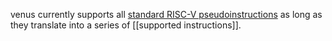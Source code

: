 venus currently supports all [standard RISC-V pseudoinstructions](https://riscv.org/specifications/) as long as they translate into a series of [[supported instructions]].